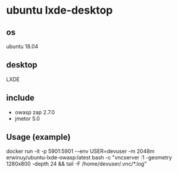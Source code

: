 # ubuntu lxde-desktop

## os

ubuntu 18.04

## desktop

LXDE

## include

* owasp zap 2.7.0
* jmetor 5.0

## Usage (example)

docker run -it -p 5901:5901 --env USER=devuser -m 2048m erwinuy/ubuntu-lxde-owasp:latest bash -c "vncserver :1 -geometry 1280x800 -depth 24 && tail -F /home/devuser/.vnc/*.log"
